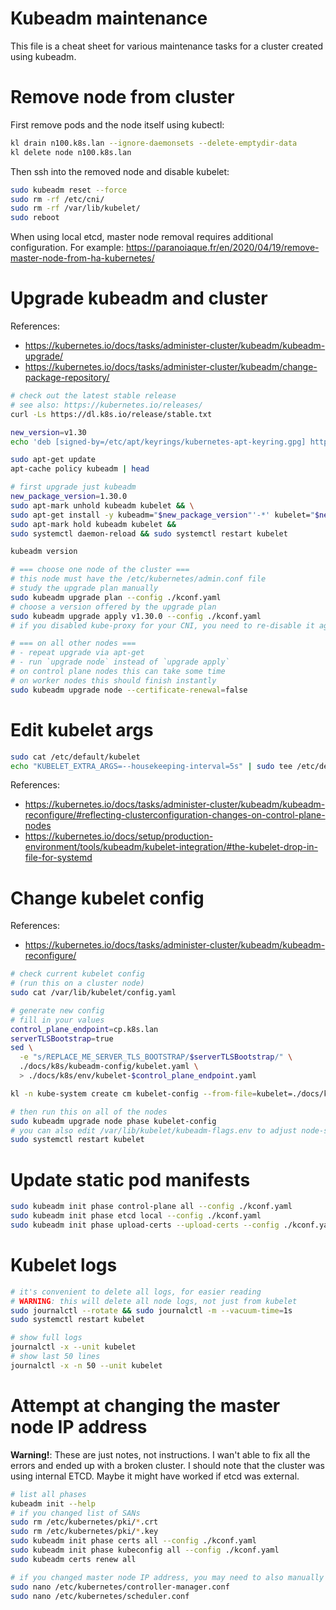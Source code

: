 
# Kubeadm maintenance

This file is a cheat sheet for various maintenance tasks for a cluster created using kubeadm.

# Remove node from cluster

First remove pods and the node itself using kubectl:

```bash
kl drain n100.k8s.lan --ignore-daemonsets --delete-emptydir-data
kl delete node n100.k8s.lan
```

Then ssh into the removed node and disable kubelet:

```bash
sudo kubeadm reset --force
sudo rm -rf /etc/cni/
sudo rm -rf /var/lib/kubelet/
sudo reboot
```

When using local etcd, master node removal requires additional configuration.
For example: https://paranoiaque.fr/en/2020/04/19/remove-master-node-from-ha-kubernetes/

# Upgrade kubeadm and cluster

References:
- https://kubernetes.io/docs/tasks/administer-cluster/kubeadm/kubeadm-upgrade/
- https://kubernetes.io/docs/tasks/administer-cluster/kubeadm/change-package-repository/

```bash
# check out the latest stable release
# see also: https://kubernetes.io/releases/
curl -Ls https://dl.k8s.io/release/stable.txt

new_version=v1.30
echo 'deb [signed-by=/etc/apt/keyrings/kubernetes-apt-keyring.gpg] https://pkgs.k8s.io/core:/stable:/'"$new_version"'/deb/ /' | sudo tee /etc/apt/sources.list.d/kubernetes.list

sudo apt-get update
apt-cache policy kubeadm | head

# first upgrade just kubeadm
new_package_version=1.30.0
sudo apt-mark unhold kubeadm kubelet && \
sudo apt-get install -y kubeadm="$new_package_version"'-*' kubelet="$new_package_version"'-*' && \
sudo apt-mark hold kubeadm kubelet &&
sudo systemctl daemon-reload && sudo systemctl restart kubelet

kubeadm version

# === choose one node of the cluster ===
# this node must have the /etc/kubernetes/admin.conf file
# study the upgrade plan manually
sudo kubeadm upgrade plan --config ./kconf.yaml
# choose a version offered by the upgrade plan
sudo kubeadm upgrade apply v1.30.0 --config ./kconf.yaml
# if you disabled kube-proxy for your CNI, you need to re-disable it again after the upgrade

# === on all other nodes ===
# - repeat upgrade via apt-get
# - run `upgrade node` instead of `upgrade apply`
# on control plane nodes this can take some time
# on worker nodes this should finish instantly
sudo kubeadm upgrade node --certificate-renewal=false
```

# Edit kubelet args

```bash
sudo cat /etc/default/kubelet
echo "KUBELET_EXTRA_ARGS=--housekeeping-interval=5s" | sudo tee /etc/default/kubelet
```

References:
- https://kubernetes.io/docs/tasks/administer-cluster/kubeadm/kubeadm-reconfigure/#reflecting-clusterconfiguration-changes-on-control-plane-nodes
- https://kubernetes.io/docs/setup/production-environment/tools/kubeadm/kubelet-integration/#the-kubelet-drop-in-file-for-systemd

# Change kubelet config

References:
- https://kubernetes.io/docs/tasks/administer-cluster/kubeadm/kubeadm-reconfigure/

```bash
# check current kubelet config
# (run this on a cluster node)
sudo cat /var/lib/kubelet/config.yaml

# generate new config
# fill in your values
control_plane_endpoint=cp.k8s.lan
serverTLSBootstrap=true
sed \
  -e "s/REPLACE_ME_SERVER_TLS_BOOTSTRAP/$serverTLSBootstrap/" \
  ./docs/k8s/kubeadm-config/kubelet.yaml \
  > ./docs/k8s/env/kubelet-$control_plane_endpoint.yaml

kl -n kube-system create cm kubelet-config --from-file=kubelet=./docs/k8s/env/kubelet-$control_plane_endpoint.yaml -o yaml --dry-run=client | kl apply -f -

# then run this on all of the nodes
sudo kubeadm upgrade node phase kubelet-config
# you can also edit /var/lib/kubelet/kubeadm-flags.env to adjust node-specific config
sudo systemctl restart kubelet
```

# Update static pod manifests

```bash
sudo kubeadm init phase control-plane all --config ./kconf.yaml
sudo kubeadm init phase etcd local --config ./kconf.yaml
sudo kubeadm init phase upload-certs --upload-certs --config ./kconf.yaml
```

# Kubelet logs

```bash
# it's convenient to delete all logs, for easier reading
# WARNING: this will delete all node logs, not just from kubelet
sudo journalctl --rotate && sudo journalctl -m --vacuum-time=1s
sudo systemctl restart kubelet

# show full logs
journalctl -x --unit kubelet
# show last 50 lines
journalctl -x -n 50 --unit kubelet
```

# Attempt at changing the master node IP address

**Warning!**: These are just notes, not instructions.
I wan't able to fix all the errors and ended up with a broken cluster.
I should note that the cluster was using internal ETCD.
Maybe it might have worked if etcd was external.

```bash
# list all phases
kubeadm init --help
# if you changed list of SANs
sudo rm /etc/kubernetes/pki/*.crt
sudo rm /etc/kubernetes/pki/*.key
sudo kubeadm init phase certs all --config ./kconf.yaml
sudo kubeadm init phase kubeconfig all --config ./kconf.yaml
sudo kubeadm certs renew all

# if you changed master node IP address, you may need to also manually edit kubeconfig files
sudo nano /etc/kubernetes/controller-manager.conf
sudo nano /etc/kubernetes/scheduler.conf
```
